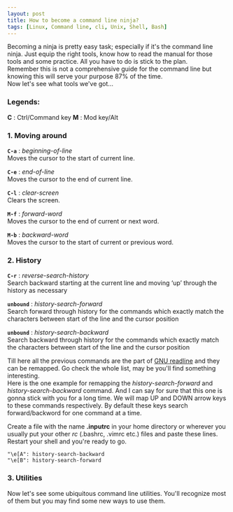 ```yaml
---
layout: post
title: How to become a command line ninja?
tags: [Linux, Command line, cli, Unix, Shell, Bash]
---
```


Becoming a ninja is pretty easy task; especially if it's the command line ninja. Just equip the right tools, know how to read the manual for those tools and some practice. All you have to do is stick to the plan.  
Remember this is not a comprehensive guide for the command line but knowing this will serve your purpose 87% of the time.  
Now let's see what tools we've got...

### __Legends__:
__C__ : Ctrl/Command key
__M__ : Mod key/Alt

### 1. __Moving around__
__`C-a`__ : _beginning-of-line_  
Moves the cursor to the start of current line.

__`C-e`__ : _end-of-line_  
Moves the cursor to the end of current line.

__`C-l`__ : _clear-screen_  
Clears the screen.

__`M-f`__ : _forward-word_  
Moves the cursor to the end of current or next word.

__`M-b`__ : _backward-word_  
Moves the cursor to the start of current or previous word.

### 2. __History__
__`C-r`__ : _reverse-search-history_  
Search backward starting at the current line and moving ‘up’ through the history as necessary

__`unbound`__ : _history-search-forward_  
Search forward through history for the commands which exactly match the characters between start of the line and the cursor position

__`unbound`__ : _history-search-backward_  
Search backward through history for the commands which exactly match the characters between start of the line and the cursor position

Till here all the previous commands are the part of [GNU readline][gnu-readline] and they can be remapped. Go check the whole list, may be you'll find something interesting.  
Here is the one example for remapping the _history-search-forward_ and _history-search-backward_ command. And I can say for sure that this 
one is gonna stick with you for a long time. We will map UP and DOWN arrow keys to these commands respectively. By default these keys search forward/backword for one command at a time.

Create a file with the name __.inputrc__ in your home directory or wherever you usually put your other _rc_ (.bashrc, .vimrc etc.) files
and paste these lines. Restart your shell and you're ready to go.

```
"\e[A": history-search-backward
"\e[B": history-search-forward
```

### 3. __Utilities__
Now let's see some ubiquitous command line utilities. You'll recognize most of them but you may find some new ways to use them.


[gnu-readline]: https://www.gnu.org/software/bash/manual/html_node/Bindable-Readline-Commands.html